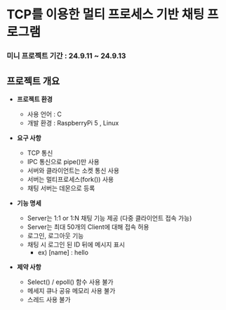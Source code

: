 # TCP를 이용한 멀티 프로세스 기반 채팅 프로그램

### 미니 프로젝트 기간 :  24.9.11 ~ 24.9.13

## 프로젝트 개요

- **프로젝트 환경**
	- 사용 언어 :  C
	- 개발 환경 :  RaspberryPi 5 , Linux
	
- **요구 사항**
	- TCP 통신
	- IPC 통신으로 pipe()만 사용
	- 서버와 클라이언트는 소켓 통신 사용
	- 서버는 멀티프로세스(fork()) 사용
	- 채팅 서버는 데몬으로 등록

- **기능 명세**
	- Server는 1:1  or 1:N 채팅 기능 제공 (다중 클라이언트 접속 가능)
	- Server는 최대 50개의 Client에 대해 접속 허용
	- 로그인, 로그아웃 기능
	- 채팅 시 로그인 된 ID 뒤에 메시지 표시  
		- ex) [name] : hello

- **제약 사항**
	- Select() / epoll() 함수 사용 불가
	- 메세지 큐나 공유 메모리 사용 불가
	- 스레드 사용 불가


